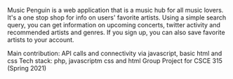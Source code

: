 Music Penguin is a web application that is a music hub for all music lovers. It's a one stop shop for info on users' favorite artists. Using a simple search query, you can get information on upcoming concerts, twitter activity and recommended artists and genres. If you sign up, you can also save favorite artists to your account.

Main contribution: API calls and connectivity via javascript, basic html and css
Tech stack: php, javascriptm css and html
Group Project for CSCE 315 (Spring 2021)
